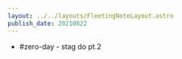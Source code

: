 ```yaml
---
layout: ../../layouts/FleetingNoteLayout.astro
publish_date: 20210822
---
```


- #zero-day - stag do pt.2
